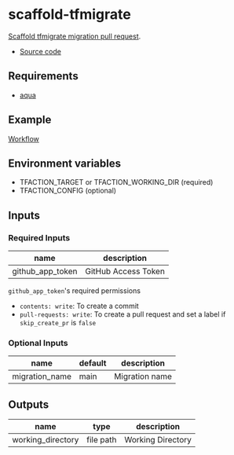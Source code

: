 # scaffold-tfmigrate

[Scaffold tfmigrate migration pull request](/feature/tfmigrate#scaffold-migration-pull-request).

* [Source code](https://github.com/suzuki-shunsuke/tfaction/tree/main/scaffold-tfmigrate)

## Requirements

* [aqua](https://aquaproj.github.io/)

## Example

[Workflow](https://github.com/suzuki-shunsuke/tfaction-example/blob/main/.github/workflows/scaffold-tfmigrate.yaml)

## Environment variables

* TFACTION_TARGET or TFACTION_WORKING_DIR (required)
* TFACTION_CONFIG (optional)

## Inputs

### Required Inputs

name | description
--- | ---
github_app_token | GitHub Access Token

`github_app_token`'s required permissions

* `contents: write`: To create a commit
* `pull-requests: write`: To create a pull request and set a label if `skip_create_pr` is `false`

### Optional Inputs

name | default | description
--- | --- | ---
migration_name | main | Migration name

## Outputs

name | type | description
--- | --- | ---
working_directory | file path | Working Directory
